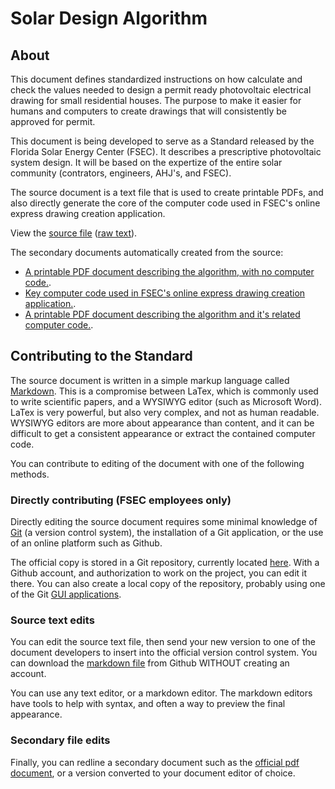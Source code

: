 # Solar Design Algorithm

## About

This document defines standardized instructions on how calculate and check the values needed to design a permit ready photovoltaic electrical drawing for small residential houses. The purpose to make it easier for humans and computers to create drawings that will consistently be approved for permit.

This document is being developed to serve as a Standard released by the Florida Solar Energy Center (FSEC). It describes a prescriptive photovoltaic system design. It will be based on the expertize of the entire solar community (contrators, engineers, AHJ's, and FSEC).

The source document is a text file that is used to create printable PDFs, and also directly generate the core of the computer code used in FSEC's online express drawing creation application.

View the [source file](SDA.md)
([raw text](https://raw.githubusercontent.com/kshowalter/solar_design_algorithm/master/SDA.md)).

The secondary documents automatically created from the source:

  * [A printable PDF document describing the algorithm, with no computer code.](SDA_standard.pdf).
  * [Key computer code used in FSEC's online express drawing creation application.](SDA.js).
  * [A printable PDF document describing the algorithm and it's related computer code.](SDA.pdf).

## Contributing to the Standard

The source document is written in a simple markup language called [Markdown](https://en.wikipedia.org/wiki/Markdown). This is a compromise between LaTex, which is commonly used to write scientific papers, and a WYSIWYG editor (such as Microsoft Word). LaTex is very powerful, but also very complex, and not as human readable. WYSIWYG editors are more about appearance than content, and it can be difficult to get a consistent appearance or extract the contained computer code.

You can contribute to editing of the document with one of the following methods.

### Directly contributing (FSEC employees only)

Directly editing the source document requires some minimal knowledge of [Git](https://en.wikipedia.org/wiki/Git) (a version control system), the installation of a Git application, or the use of an online platform such as Github.

The official copy is stored in a Git repository, currently located [here](https://github.com/kshowalter/solar_design_algorithm). With a Github account, and authorization to work on the project, you can edit it there. You can also create a local copy of the repository, probably using one of the Git [GUI applications](https://git-scm.com/downloads/guis).

### Source text edits

You can edit the source text file, then send your new version to one of the document developers to insert into the official version control system. You can download the [markdown file](https://raw.githubusercontent.com/kshowalter/solar_design_algorithm/master/SDA.md) from Github WITHOUT creating an account.

You can use any text editor, or a markdown editor. The markdown editors have tools to help with syntax, and often a way to preview the final appearance.

### Secondary file edits

Finally, you can redline a secondary document such as the [official pdf document](https://github.com/kshowalter/solar_design_algorithm/blob/master/SDA.pdf), or a version converted to your document editor of choice.
